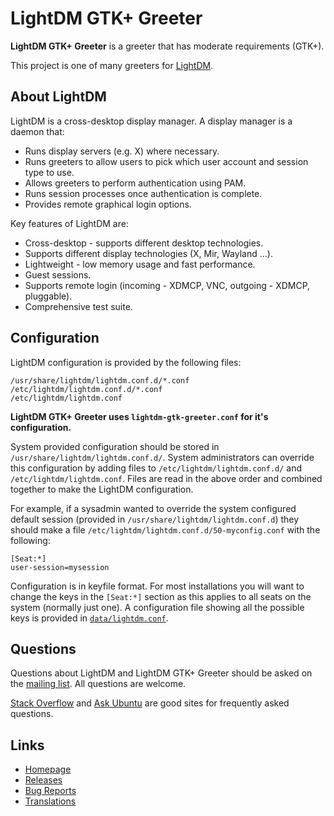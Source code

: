 # LightDM GTK+ Greeter
**LightDM GTK+ Greeter** is a greeter that has moderate requirements (GTK+).

This project is one of many greeters for [LightDM](https://github.com/canonical/lightdm).

## About LightDM

LightDM is a cross-desktop display manager. A display manager is a daemon that:

- Runs display servers (e.g. X) where necessary.
- Runs greeters to allow users to pick which user account and session type to use.
- Allows greeters to perform authentication using PAM.
- Runs session processes once authentication is complete.
- Provides remote graphical login options.

Key features of LightDM are:
- Cross-desktop - supports different desktop technologies.
- Supports different display technologies (X, Mir, Wayland ...).
- Lightweight - low memory usage and fast performance.
- Guest sessions.
- Supports remote login (incoming - XDMCP, VNC, outgoing - XDMCP, pluggable).
- Comprehensive test suite.

## Configuration

LightDM configuration is provided by the following files:

```
/usr/share/lightdm/lightdm.conf.d/*.conf
/etc/lightdm/lightdm.conf.d/*.conf
/etc/lightdm/lightdm.conf
```

**LightDM GTK+ Greeter uses `lightdm-gtk-greeter.conf` for it's configuration.**

System provided configuration should be stored in `/usr/share/lightdm/lightdm.conf.d/`. System administrators can override this configuration by adding files to `/etc/lightdm/lightdm.conf.d/` and `/etc/lightdm/lightdm.conf`. Files are read in the above order and combined together to make the LightDM configuration.

For example, if a sysadmin wanted to override the system configured default session (provided in `/usr/share/lightdm/lightdm.conf.d`) they should make a file `/etc/lightdm/lightdm.conf.d/50-myconfig.conf` with the following:

```
[Seat:*]
user-session=mysession
```

Configuration is in keyfile format. For most installations you will want to change the keys in the `[Seat:*]` section as this applies to all seats on the system (normally just one). A configuration file showing all the possible keys is provided in [`data/lightdm.conf`](https://github.com/Canonical/lightdm/blob/master/data/lightdm.conf).

## Questions

Questions about LightDM and LightDM GTK+ Greeter should be asked on the [mailing list](http://lists.freedesktop.org/mailman/listinfo/lightdm). All questions are welcome.

[Stack Overflow](http://stackoverflow.com/search?q=lightdm) and [Ask Ubuntu](http://askubuntu.com/search?q=lightdm) are good sites for frequently asked questions.

## Links
 - [Homepage](https://github.com/xubuntu/lightdm-gtk-greeter)
 - [Releases](https://github.com/xubuntu/lightdm-gtk-greeter/releases)
 - [Bug Reports](https://github.com/xubuntu/lightdm-gtk-greeter/issues)
 - [Translations](https://www.transifex.com/xubuntu/lightdm-gtk-greeter)
 
